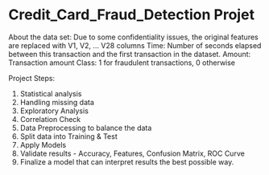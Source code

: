 # Credit_Card_Fraud_Detection Projet 
About the data set:
Due to some confidentiality issues, the original features are replaced with V1, V2, … V28 columns
Time: Number of seconds elapsed between this transaction and the first transaction in the dataset.
Amount: Transaction amount
Class: 1 for fraudulent transactions, 0 otherwise

Project Steps:
1. Statistical analysis
2. Handling missing data 
3. Exploratory Analysis 
4. Correlation Check
5. Data Preprocessing to balance the data
6. Split data into Training & Test
7. Apply Models
8. Validate results - Accuracy, Features, Confusion Matrix, ROC Curve
9. Finalize a model that can interpret results the best possible way.
